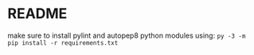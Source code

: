 # README

make sure to install pylint and autopep8 python modules using: `py -3 -m pip install -r requirements.txt`
